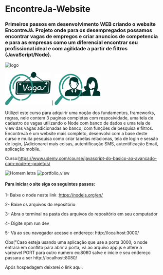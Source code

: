 # EncontreJa-Website
### Primeiros passos em desenvolvimento WEB criando o website EncontreJá. Projeto onde para os desempregados possamos encontrar vagas de empregos e criar anuncios de competencia e para as empresas como um diferencial encontrar seu profissional ideal e com agilidade a partir de filtros (JavaScript/Node).


![logo](https://github.com/hericlese/EncontreJa-Website/blob/master/public/img/logotxt.png)


<img src="images/btnvagas.png" width="150">  |  <img src="images/btnprofissional.png" width="150">




Utilizei este curso para adquirir uma noção dos fundamentos, frameworks, regras, nele contem 3 paginas completas com resposividade, uma tela de cadastro de vagas utilizando o Node com banco de dados e uma tela de view das vagas adicionadas ao banco, com funções de pesquisa e filtros.
EncontreJá é um website mais completo, desenvolvi com a base deste curso e muita pesquisa como criar tabelas relacionas, tela de login e sessão de login, (Adicionarei mais coisas, autentificação SMS, autentificação Email, aplicação mobile.

Curso:https://www.udemy.com/course/javascript-do-basico-ao-avancado-com-node-e-projetos/

![Homem letra](https://github.com/hericlese/EncontreJa-Website/blob/master/homem%20letra.gif)
<img width="200" alt="portfolio_view" src="https://github.com/hericlese/EncontreJa-Website/blob/master/homem%20letra.gif">



#### Para iniciar o site siga os seguintes passos:

1- Baixe o node neste link :https://nodejs.org/en/

2- Baixe os arquivos do repositório

3- Abra o terminal na pasta dos arquivos do repositório em seu computador

4- Digite npm run dev

5- Vá ao seu navegador acesse o endereço: http://localhost:3000/

Obs("Caso esteja usando uma aplicação que use a porta 3000, o node entrara em conflito para abrir a porta, vá ao arquivo app.js e altere a vareavel PORT para outro numero ex:8080 salve e inicie e seu endereço passara a ser http://localhost:8080/

Após hospedagem deixarei o link aqui.

